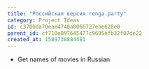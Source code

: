 ```yaml
---
title: "Российская версия renga.party"
category: Project Ideas
id: c370bda70eae4740a8066727ebe628e0
parent_id: cf710e097645477c9695efb32f07de22
created_at: 1589738884481
---
```


* Get names of movies in Russian

                
